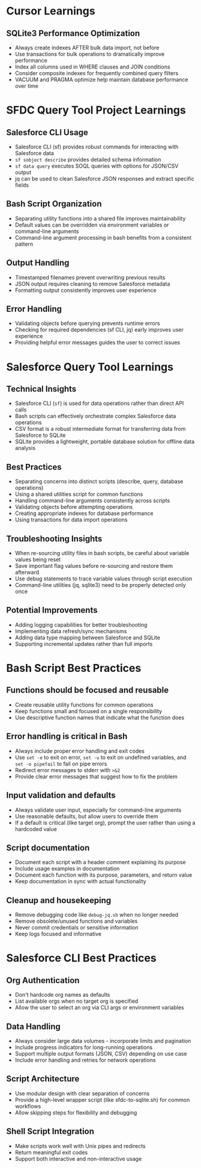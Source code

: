 # Cursor Learnings

## SQLite3 Performance Optimization
- Always create indexes AFTER bulk data import, not before
- Use transactions for bulk operations to dramatically improve performance
- Index all columns used in WHERE clauses and JOIN conditions
- Consider composite indexes for frequently combined query filters
- VACUUM and PRAGMA optimize help maintain database performance over time

# SFDC Query Tool Project Learnings

## Salesforce CLI Usage
- Salesforce CLI (sf) provides robust commands for interacting with Salesforce data
- `sf sobject describe` provides detailed schema information
- `sf data query` executes SOQL queries with options for JSON/CSV output
- jq can be used to clean Salesforce JSON responses and extract specific fields

## Bash Script Organization
- Separating utility functions into a shared file improves maintainability
- Default values can be overridden via environment variables or command-line arguments
- Command-line argument processing in bash benefits from a consistent pattern

## Output Handling
- Timestamped filenames prevent overwriting previous results
- JSON output requires cleaning to remove Salesforce metadata
- Formatting output consistently improves user experience

## Error Handling
- Validating objects before querying prevents runtime errors
- Checking for required dependencies (sf CLI, jq) early improves user experience
- Providing helpful error messages guides the user to correct issues

# Salesforce Query Tool Learnings

## Technical Insights
- Salesforce CLI (`sf`) is used for data operations rather than direct API calls
- Bash scripts can effectively orchestrate complex Salesforce data operations
- CSV format is a robust intermediate format for transferring data from Salesforce to SQLite
- SQLite provides a lightweight, portable database solution for offline data analysis

## Best Practices
- Separating concerns into distinct scripts (describe, query, database operations)
- Using a shared utilities script for common functions
- Handling command-line arguments consistently across scripts
- Validating objects before attempting operations
- Creating appropriate indexes for database performance
- Using transactions for data import operations

## Troubleshooting Insights
- When re-sourcing utility files in bash scripts, be careful about variable values being reset
- Save important flag values before re-sourcing and restore them afterward
- Use debug statements to trace variable values through script execution
- Command-line utilities (jq, sqlite3) need to be properly detected only once

## Potential Improvements
- Adding logging capabilities for better troubleshooting
- Implementing data refresh/sync mechanisms
- Adding data type mapping between Salesforce and SQLite
- Supporting incremental updates rather than full imports

# Bash Script Best Practices

## Functions should be focused and reusable
- Create reusable utility functions for common operations
- Keep functions small and focused on a single responsibility
- Use descriptive function names that indicate what the function does

## Error handling is critical in Bash
- Always include proper error handling and exit codes
- Use `set -e` to exit on error, `set -u` to exit on undefined variables, and `set -o pipefail` to fail on pipe errors
- Redirect error messages to stderr with `>&2`
- Provide clear error messages that suggest how to fix the problem

## Input validation and defaults
- Always validate user input, especially for command-line arguments
- Use reasonable defaults, but allow users to override them
- If a default is critical (like target org), prompt the user rather than using a hardcoded value

## Script documentation
- Document each script with a header comment explaining its purpose
- Include usage examples in documentation
- Document each function with its purpose, parameters, and return value
- Keep documentation in sync with actual functionality

## Cleanup and housekeeping 
- Remove debugging code like `debug-jq.sh` when no longer needed
- Remove obsolete/unused functions and variables
- Never commit credentials or sensitive information
- Keep logs focused and informative

# Salesforce CLI Best Practices

## Org Authentication
- Don't hardcode org names as defaults
- List available orgs when no target org is specified
- Allow the user to select an org via CLI args or environment variables

## Data Handling
- Always consider large data volumes - incorporate limits and pagination
- Include progress indicators for long-running operations
- Support multiple output formats (JSON, CSV) depending on use case
- Include error handling and retries for network operations

## Script Architecture
- Use modular design with clear separation of concerns
- Provide a high-level wrapper script (like sfdc-to-sqlite.sh) for common workflows
- Allow skipping steps for flexibility and debugging

## Shell Script Integration
- Make scripts work well with Unix pipes and redirects
- Return meaningful exit codes
- Support both interactive and non-interactive usage 
